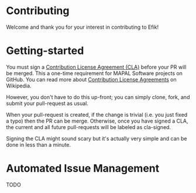 Contributing
=============

Welcome and thank you for your interest in contributing to Efik!

# Getting-started

You must sign a [Contribution License Agreement (CLA)](./doc/contribution-license-agreement.md) before your PR will be merged. 
This a one-time requirement for MAPAL Software projects on GitHub. You can read more about [Contribution License Agreements](https://en.wikipedia.org/wiki/Contributor_License_Agreement) on Wikipedia.

However, you don't have to do this up-front; you can simply clone, fork, and submit your pull-request as usual.

When your pull-request is created, if the change is trivial (i.e. you just fixed a typo) then the PR can be merge.
Otherwise, once you have signed a CLA, the current and all future pull-requests will be labeled as cla-signed.

Signing the CLA might sound scary but it's actually very simple and can be done in less than a minute.

# Automated Issue Management

TODO